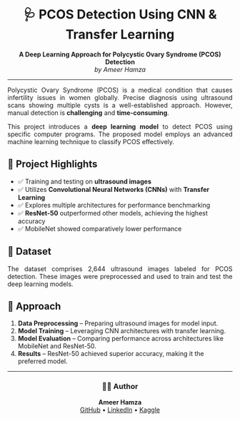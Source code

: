 <h1 align="center">🩺 PCOS Detection Using CNN & Transfer Learning</h1>

<p align="center">
  <b>A Deep Learning Approach for Polycystic Ovary Syndrome (PCOS) Detection</b><br>
  <i>by Ameer Hamza</i>
</p>

<hr>

<p align="justify">
Polycystic Ovary Syndrome (PCOS) is a medical condition that causes infertility issues in women globally. Precise diagnosis using ultrasound scans showing multiple cysts is a well-established approach. However, manual detection is <b>challenging</b> and <b>time-consuming</b>. 
</p>

<p align="justify">
This project introduces a <b>deep learning model</b> to detect PCOS using specific computer programs. The proposed model employs an advanced machine learning technique to classify PCOS effectively.
</p>

<h2>🔬 Project Highlights</h2>

<ul>
  <li>✅ Training and testing on <b> ultrasound images</b></li>
  <li>✅ Utilizes <b>Convolutional Neural Networks (CNNs)</b> with <b>Transfer Learning</b></li>
  <li>✅ Explores multiple architectures for performance benchmarking</li>
  <li>✅ <b>ResNet-50</b> outperformed other models, achieving the highest accuracy</li>
  <li>✅ MobileNet showed comparatively lower performance</li>
</ul>

<h2>📂 Dataset</h2>
<p align="justify">
The dataset comprises 2,644 ultrasound images labeled for PCOS detection. These images were preprocessed and used to train and test the deep learning models.
</p>

<h2>🚀 Approach</h2>
<ol>
  <li><b>Data Preprocessing</b> – Preparing ultrasound images for model input.</li>
  <li><b>Model Training</b> – Leveraging CNN architectures with transfer learning.</li>
  <li><b>Model Evaluation</b> – Comparing performance across architectures like MobileNet and ResNet-50.</li>
  <li><b>Results</b> – ResNet-50 achieved superior accuracy, making it the preferred model.</li>
</ol>

<hr>

<h3 align="center">👨‍💻 Author</h3>
<p align="center">
  <b>Ameer Hamza</b><br>
  <a href="https://github.com/ameerhamza1017">GitHub</a> • 
  <a href="www.linkedin.com/in/ameer-hamza-676a24254">LinkedIn</a> •
  <a href="https://www.kaggle.com/ameerhamza17">Kaggle</a>
</p>
